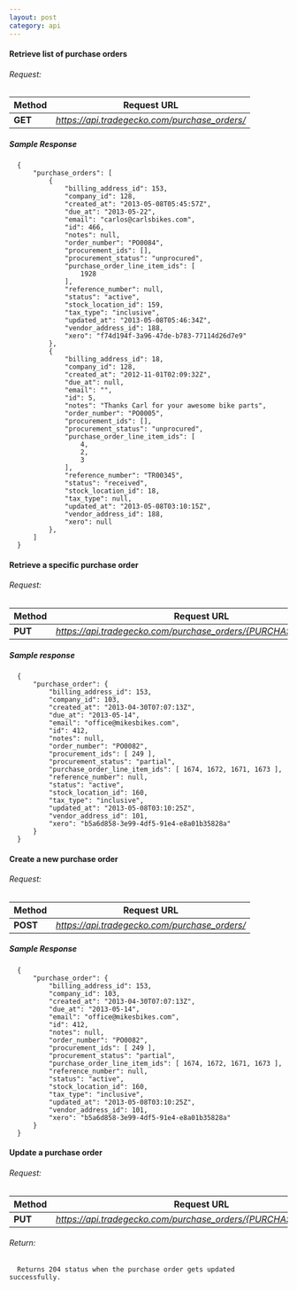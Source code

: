```yaml
---
layout: post
category: api
---
```


####   Retrieve list of purchase orders 

######     Request:
Method     | Request URL   
-----------| ------------- 
**GET**    | *https://api.tradegecko.com/purchase_orders/*

##### Sample Response

      {
          "purchase_orders": [
              {
                  "billing_address_id": 153,
                  "company_id": 128,
                  "created_at": "2013-05-08T05:45:57Z",
                  "due_at": "2013-05-22",
                  "email": "carlos@carlsbikes.com",
                  "id": 466,
                  "notes": null,
                  "order_number": "PO0084",
                  "procurement_ids": [],
                  "procurement_status": "unprocured",
                  "purchase_order_line_item_ids": [
                      1928
                  ],
                  "reference_number": null,
                  "status": "active",
                  "stock_location_id": 159,
                  "tax_type": "inclusive",
                  "updated_at": "2013-05-08T05:46:34Z",
                  "vendor_address_id": 188,
                  "xero": "f74d194f-3a96-47de-b783-77114d26d7e9"
              },
              {
                  "billing_address_id": 18,
                  "company_id": 128,
                  "created_at": "2012-11-01T02:09:32Z",
                  "due_at": null,
                  "email": "",
                  "id": 5,
                  "notes": "Thanks Carl for your awesome bike parts",
                  "order_number": "PO0005",
                  "procurement_ids": [],
                  "procurement_status": "unprocured",
                  "purchase_order_line_item_ids": [
                      4,
                      2,
                      3
                  ],
                  "reference_number": "TR00345",
                  "status": "received",
                  "stock_location_id": 18,
                  "tax_type": null,
                  "updated_at": "2013-05-08T03:10:15Z",
                  "vendor_address_id": 188,
                  "xero": null
              },
          ]
      }

####   Retrieve a specific purchase order

######     Request:
Method     | Request URL   
-----------| ------------- 
**PUT**    | *https://api.tradegecko.com/purchase_orders/{PURCHASE_ORDER_ID}*

##### Sample response

      {
          "purchase_order": {
              "billing_address_id": 153,
              "company_id": 103,
              "created_at": "2013-04-30T07:07:13Z",
              "due_at": "2013-05-14",
              "email": "office@mikesbikes.com",
              "id": 412,
              "notes": null,
              "order_number": "PO0082",
              "procurement_ids": [ 249 ],
              "procurement_status": "partial",
              "purchase_order_line_item_ids": [ 1674, 1672, 1671, 1673 ],
              "reference_number": null,
              "status": "active",
              "stock_location_id": 160,
              "tax_type": "inclusive",
              "updated_at": "2013-05-08T03:10:25Z",
              "vendor_address_id": 101,
              "xero": "b5a6d858-3e99-4df5-91e4-e8a01b35828a"
          }
      }

####   Create a new purchase order

######     Request:
Method     | Request URL   
-----------| ------------- 
**POST**   | *https://api.tradegecko.com/purchase_orders/*

##### Sample Response

      {
          "purchase_order": {
              "billing_address_id": 153,
              "company_id": 103,
              "created_at": "2013-04-30T07:07:13Z",
              "due_at": "2013-05-14",
              "email": "office@mikesbikes.com",
              "id": 412,
              "notes": null,
              "order_number": "PO0082",
              "procurement_ids": [ 249 ],
              "procurement_status": "partial",
              "purchase_order_line_item_ids": [ 1674, 1672, 1671, 1673 ],
              "reference_number": null,
              "status": "active",
              "stock_location_id": 160,
              "tax_type": "inclusive",
              "updated_at": "2013-05-08T03:10:25Z",
              "vendor_address_id": 101,
              "xero": "b5a6d858-3e99-4df5-91e4-e8a01b35828a"
          }
      }

####   Update a purchase order

######     Request:
Method     | Request URL   
-----------| ------------- 
**PUT**    | *https://api.tradegecko.com/purchase_orders/{PURCHASE_ORDER_ID}*

###### Return:
      Returns 204 status when the purchase order gets updated successfully. 
